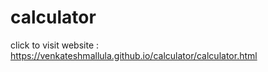 # calculator
click to visit website : https://venkateshmallula.github.io/calculator/calculator.html
